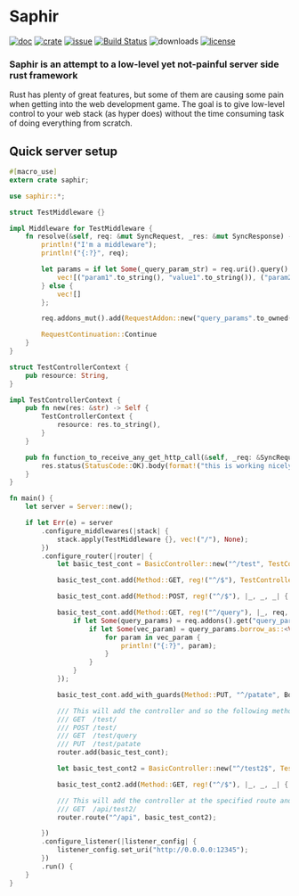# Saphir
[![doc](https://docs.rs/saphir/badge.svg)](https://docs.rs/saphir/)
[![crate](https://img.shields.io/crates/v/saphir.svg)](https://crates.io/crates/saphir)
[![issue](https://img.shields.io/github/issues/richerarc/saphir.svg)](https://github.com/richerarc/saphir/issues)
[![Build Status](https://travis-ci.org/richerarc/saphir.svg?branch=master)](https://travis-ci.org/richerarc/saphir)
![downloads](https://img.shields.io/crates/d/saphir.svg)
[![license](https://img.shields.io/crates/l/saphir.svg)](https://github.com/richerarc/saphir/blob/master/LICENSE)

### Saphir is an attempt to a low-level yet not-painful server side rust framework
Rust has plenty of great features, but some of them are causing some pain when getting into the web development game. The goal is to give low-level control to your web stack (as hyper does) without the time consuming task of doing everything from scratch.

## Quick server setup
```rust
#[macro_use]
extern crate saphir;

use saphir::*;

struct TestMiddleware {}

impl Middleware for TestMiddleware {
    fn resolve(&self, req: &mut SyncRequest, _res: &mut SyncResponse) -> RequestContinuation {
        println!("I'm a middleware");
        println!("{:?}", req);

        let params = if let Some(_query_param_str) = req.uri().query() {
            vec![("param1".to_string(), "value1".to_string()), ("param2".to_string(), "value2".to_string())]
        } else {
            vec![]
        };

        req.addons_mut().add(RequestAddon::new("query_params".to_owned(), params));

        RequestContinuation::Continue
    }
}

struct TestControllerContext {
    pub resource: String,
}

impl TestControllerContext {
    pub fn new(res: &str) -> Self {
        TestControllerContext {
            resource: res.to_string(),
        }
    }

    pub fn function_to_receive_any_get_http_call(&self, _req: &SyncRequest, res: &mut SyncResponse) {
        res.status(StatusCode::OK).body(format!("this is working nicely!\r\n the context string is : {}", self.resource));
    }
}

fn main() {
    let server = Server::new();

    if let Err(e) = server
        .configure_middlewares(|stack| {
            stack.apply(TestMiddleware {}, vec!("/"), None);
        })
        .configure_router(|router| {
            let basic_test_cont = BasicController::new("^/test", TestControllerContext::new("this is a private resource"));

            basic_test_cont.add(Method::GET, reg!("^/$"), TestControllerContext::function_to_receive_any_get_http_call);

            basic_test_cont.add(Method::POST, reg!("^/$"), |_, _, _| { println!("this was a post request") });

            basic_test_cont.add(Method::GET, reg!("^/query"), |_, req, _| {
                if let Some(query_params) = req.addons().get("query_params") {
                    if let Some(vec_param) = query_params.borrow_as::<Vec<(String, String)>>() {
                        for param in vec_param {
                            println!("{:?}", param);
                        }
                    }
                }
            });

            basic_test_cont.add_with_guards(Method::PUT, "^/patate", BodyGuard.into(), |_,_,_| {println!("this is only reachable if the request has a body")});

            /// This will add the controller and so the following method+route will be valid
            /// GET  /test/
            /// POST /test/
            /// GET  /test/query
            /// PUT  /test/patate
            router.add(basic_test_cont);

            let basic_test_cont2 = BasicController::new("^/test2$", TestControllerContext::new("this is a second private resource"));

            basic_test_cont2.add(Method::GET, reg!("^/$"), |_, _, _| { println!("this was a get request handled by the second controller") });

            /// This will add the controller at the specified route and so the following method+route will be valid
            /// GET  /api/test2/
            router.route("^/api", basic_test_cont2);

        })
        .configure_listener(|listener_config| {
            listener_config.set_uri("http://0.0.0.0:12345");
        })
        .run() {
    }
}
```
